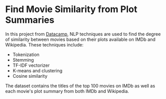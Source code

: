 # Find Movie Similarity from Plot Summaries

In this project from [Datacamp](https://learn.datacamp.com/projects/648), NLP techniques are used to find the degree of similarity between movies based on their plots available on IMDb and Wikipedia. These techniques include:
- Tokenization
- Stemming
- TF-IDF vectorizer
- K-means and clustering
- Cosine similarity

The dataset contains the titles of the top 100 movies on IMDb as well as each movie's plot summary from both IMDb and Wikipedia.